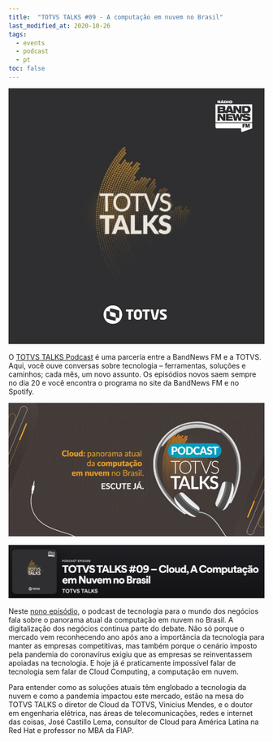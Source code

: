 ```yaml
---
title:  "TOTVS TALKS #09 - A computação em nuvem no Brasil"
last_modified_at: 2020-10-26
tags:
  - events
  - podcast
  - pt
toc: false
---
```


[![](/assets/images/posts/2020-10-26-totvs-talks/0.jpeg)](https://bandnewsfm.band.uol.com.br/totvs-talks/)

O [TOTVS TALKS Podcast](https://bandnewsfm.band.uol.com.br/totvs-talks/) é uma parceria entre a BandNews FM e a TOTVS. Aqui, você ouve conversas sobre tecnologia – ferramentas, soluções e caminhos; cada mês, um novo assunto. Os episódios novos saem sempre no dia 20 e você encontra o programa no site da BandNews FM e no Spotify.



[![](/assets/images/posts/2020-10-26-totvs-talks/1.jpeg)](https://open.spotify.com/episode/3tjjbSBQOjnOj7JNwWiNK6?si=YMFflZtASiOwbFLZQPMx2w)

[![](/assets/images/posts/2020-10-26-totvs-talks/2.png)](https://open.spotify.com/episode/3tjjbSBQOjnOj7JNwWiNK6?si=YMFflZtASiOwbFLZQPMx2w)

Neste [nono episódio](https://open.spotify.com/episode/3tjjbSBQOjnOj7JNwWiNK6?si=YMFflZtASiOwbFLZQPMx2w), o podcast de tecnologia para o mundo dos negócios fala sobre o panorama atual da computação em nuvem no Brasil. A digitalização dos negócios continua parte do debate. Não só porque o mercado vem reconhecendo ano após ano a importância da tecnologia para manter as empresas competitivas, mas também porque o cenário imposto pela pandemia do coronavírus exigiu que as empresas se reinventassem apoiadas na tecnologia. E hoje já é praticamente impossível falar de tecnologia sem falar de Cloud Computing, a computação em nuvem.

Para entender como as soluções atuais têm englobado a tecnologia da nuvem e como a pandemia impactou este mercado, estão na mesa do TOTVS TALKS o diretor de Cloud da TOTVS, Vinicius Mendes, e o doutor em engenharia elétrica, nas áreas de telecomunicações, redes e internet das coisas, José Castillo Lema, consultor de Cloud para América Latina na Red Hat e professor no MBA da FIAP.

